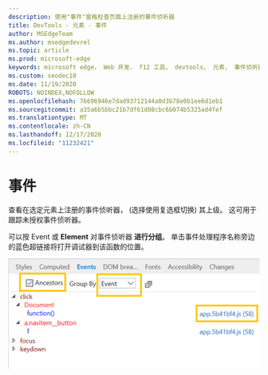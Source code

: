 ```yaml
---
description: 使用"事件"窗格检查页面上注册的事件侦听器
title: DevTools - 元素 - 事件
author: MSEdgeTeam
ms.author: msedgedevrel
ms.topic: article
ms.prod: microsoft-edge
keywords: microsoft edge， Web 开发， f12 工具， devtools， 元素， 事件侦听器， 事件处理程序
ms.custom: seodec18
ms.date: 11/19/2020
ROBOTS: NOINDEX,NOFOLLOW
ms.openlocfilehash: 76696946e7dad93712144a0d3b78e0b1ee6d1eb1
ms.sourcegitcommit: a35a6b5bbc21b7df61d08cbc6b074b5325ad4fef
ms.translationtype: MT
ms.contentlocale: zh-CN
ms.lasthandoff: 12/17/2020
ms.locfileid: "11232421"
---
```

# 事件 

查看在选定元素上注册的事件侦听器， (选择使用复选框切换) 其上级。 这可用于跟踪未授权事件侦听器。 

可以按 Event 或 **Element** 对事件侦听器 **进行分组**。 单击事件处理程序名称旁边的蓝色超链接将打开调试器到该函数的位置。

![事件窗格](../media/elements_events.png)
